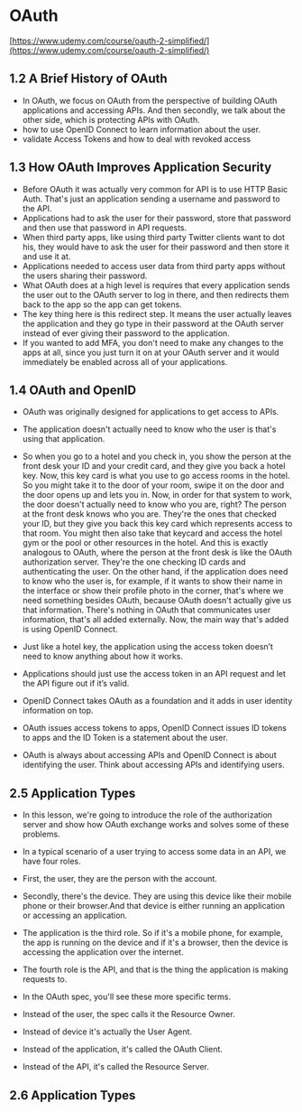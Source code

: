 # OAuth

[https://www.udemy.com/course/oauth-2-simplified/](https://www.udemy.com/course/oauth-2-simplified/)

## 1.2 A Brief History of OAuth

- In OAuth, we focus on OAuth from the perspective of building OAuth applications and accessing APIs. And then secondly, we talk about the other side, which is protecting APIs with OAuth.
- how to use OpenID Connect to learn information about the user.
- validate Access Tokens and how to deal with revoked access

## 1.3 How OAuth Improves Application Security

- Before OAuth it was actually very common for API is to use HTTP Basic Auth. That's just an application sending a username and password to the API.
- Applications had to ask the user for their password, store that password and then use that password in API requests.
- When third party apps, like using third party Twitter clients want to dot his, they would have to ask the user for their password and then store it and use it at.
- Applications needed to access user data from third party apps without the users sharing their password.
- What OAuth does at a high level is requires that every application sends the user out to the OAuth server to log in there, and then redirects them back to the app so the app can get tokens.
- The key thing here is this redirect step. It means the user actually leaves the application and they go type in their password at the OAuth server instead of ever giving their password to the application.
- If you wanted to add MFA, you don't need to make any changes to the apps at all, since you just turn it on at your OAuth server and it would immediately be enabled across all of your applications.

## 1.4 OAuth and OpenID

- OAuth was originally designed for applications to get access to APIs.
- The application doesn't actually need to know who the user is that's using that application.

- So when you go to a hotel and you check in, you show the person at the front desk your ID and your credit card, and they give you back a hotel key. Now, this key card is what you use to go access rooms in the hotel. So you might take it to the door of your room, swipe it on the door and the door opens up and lets you in. Now, in order for that system to work, the door doesn't actually need to know who you are, right? The person at the front desk knows who you are. They're the ones that checked your ID, but they give you back this key card which represents access to that room. You might then also take that keycard and access the hotel gym or the pool or other resources in the hotel. And this is exactly analogous to OAuth, where the person at the front desk is like the OAuth authorization server. They're the one checking ID cards and authenticating the user. On the other hand, if the application does need to know who the user is, for example, if it wants to show their name in the interface or show their profile photo in the corner, that's where we need something besides OAuth, because OAuth doesn't actually give us that information. There's nothing in OAuth that communicates user information, that's all added externally. Now, the main way that's added is using OpenID Connect.

- Just like a hotel key, the application using the access token doesn’t need to know anything about how it works.

- Applications should just use the access token in an API request and let the API figure out if it’s valid.
- OpenID Connect takes OAuth as a foundation and it adds in user identity information on top.
- OAuth issues access tokens to apps, OpenID Connect issues ID tokens to apps and the ID Token is a statement about the user.
- OAuth is always about accessing APIs and OpenID Connect is about identifying the user. Think about accessing APIs and identifying users.

## 2.5 Application Types

- In this lesson, we're going to introduce the role of the authorization server and show how OAuth exchange works and solves some of these problems.
- In a typical scenario of a user trying to access some data in an API, we have four roles.

- First, the user, they are the person with the account.
- Secondly, there's the device. They are using this device like their mobile phone or their browser.And that device is either running an application or accessing an application.
- The application is the third role. So if it's a mobile phone, for example, the app is running on the device and if it's a browser, then the device is accessing the application over the internet.
- The fourth role is the API, and that is the thing the application is making requests to.

- In the OAuth spec, you'll see these more specific terms.
- Instead of the user, the spec calls it the Resource Owner.
- Instead of device it's actually the User Agent.
- Instead of the application, it's called the OAuth Client.
- Instead of the API, it's called the Resource Server.

## 2.6 Application Types
